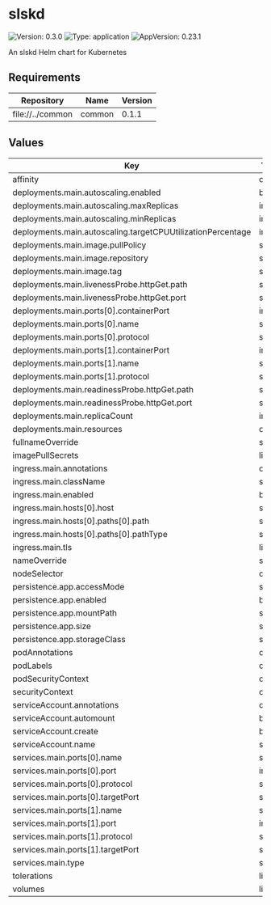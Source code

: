 # slskd

![Version: 0.3.0](https://img.shields.io/badge/Version-0.3.0-informational?style=flat-square) ![Type: application](https://img.shields.io/badge/Type-application-informational?style=flat-square) ![AppVersion: 0.23.1](https://img.shields.io/badge/AppVersion-0.23.1-informational?style=flat-square)

An slskd Helm chart for Kubernetes

## Requirements

| Repository | Name | Version |
|------------|------|---------|
| file://../common | common | 0.1.1 |

## Values

| Key | Type | Default | Description |
|-----|------|---------|-------------|
| affinity | object | `{}` |  |
| deployments.main.autoscaling.enabled | bool | `false` |  |
| deployments.main.autoscaling.maxReplicas | int | `100` |  |
| deployments.main.autoscaling.minReplicas | int | `1` |  |
| deployments.main.autoscaling.targetCPUUtilizationPercentage | int | `80` |  |
| deployments.main.image.pullPolicy | string | `"IfNotPresent"` |  |
| deployments.main.image.repository | string | `"ghcr.io/slskd/slskd"` |  |
| deployments.main.image.tag | string | `""` |  |
| deployments.main.livenessProbe.httpGet.path | string | `"/health"` |  |
| deployments.main.livenessProbe.httpGet.port | string | `"http"` |  |
| deployments.main.ports[0].containerPort | int | `5030` |  |
| deployments.main.ports[0].name | string | `"http"` |  |
| deployments.main.ports[0].protocol | string | `"TCP"` |  |
| deployments.main.ports[1].containerPort | int | `50300` |  |
| deployments.main.ports[1].name | string | `"slsk"` |  |
| deployments.main.ports[1].protocol | string | `"TCP"` |  |
| deployments.main.readinessProbe.httpGet.path | string | `"/health"` |  |
| deployments.main.readinessProbe.httpGet.port | string | `"http"` |  |
| deployments.main.replicaCount | int | `1` |  |
| deployments.main.resources | object | `{}` |  |
| fullnameOverride | string | `""` |  |
| imagePullSecrets | list | `[]` |  |
| ingress.main.annotations | object | `{}` |  |
| ingress.main.className | string | `""` |  |
| ingress.main.enabled | bool | `false` |  |
| ingress.main.hosts[0].host | string | `"chart-example.local"` |  |
| ingress.main.hosts[0].paths[0].path | string | `"/"` |  |
| ingress.main.hosts[0].paths[0].pathType | string | `"ImplementationSpecific"` |  |
| ingress.main.tls | list | `[]` |  |
| nameOverride | string | `""` |  |
| nodeSelector | object | `{}` |  |
| persistence.app.accessMode | string | `"ReadWriteOnce"` |  |
| persistence.app.enabled | bool | `true` |  |
| persistence.app.mountPath | string | `"/app"` |  |
| persistence.app.size | string | `"500Mi"` |  |
| persistence.app.storageClass | string | `""` |  |
| podAnnotations | object | `{}` |  |
| podLabels | object | `{}` |  |
| podSecurityContext | object | `{}` |  |
| securityContext | object | `{}` |  |
| serviceAccount.annotations | object | `{}` |  |
| serviceAccount.automount | bool | `true` |  |
| serviceAccount.create | bool | `true` |  |
| serviceAccount.name | string | `""` |  |
| services.main.ports[0].name | string | `"http"` |  |
| services.main.ports[0].port | int | `5030` |  |
| services.main.ports[0].protocol | string | `"TCP"` |  |
| services.main.ports[0].targetPort | string | `"http"` |  |
| services.main.ports[1].name | string | `"slsk"` |  |
| services.main.ports[1].port | int | `50300` |  |
| services.main.ports[1].protocol | string | `"TCP"` |  |
| services.main.ports[1].targetPort | string | `"slsk"` |  |
| services.main.type | string | `"ClusterIP"` |  |
| tolerations | list | `[]` |  |
| volumes | list | `[]` |  |

